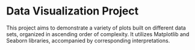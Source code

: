 # Data Visualization Project

This project aims to demonstrate a variety of plots built on different data sets, organized in ascending order of complexity. It utilizes Matplotlib and Seaborn libraries, accompanied by corresponding interpretations.